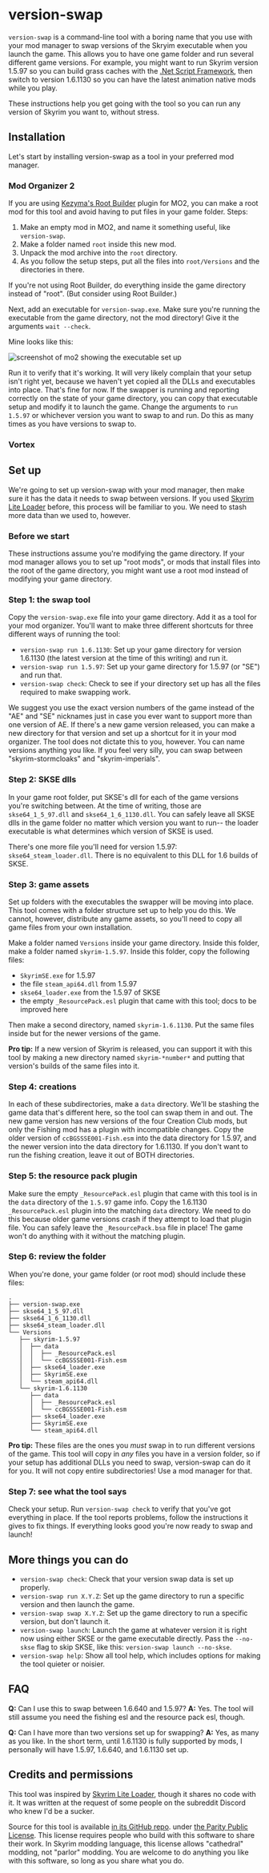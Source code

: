 # version-swap

`version-swap` is a command-line tool with a boring name that you use with your mod manager to swap versions of the Skryim executable when you launch the game. This allows you to have one game folder and run several different game versions. For example, you might want to run Skyrim version 1.5.97 so you can build grass caches with the [.Net Script Framework](https://www.nexusmods.com/skyrimspecialedition/mods/21294), then switch to version 1.6.1130 so you can have the latest animation native mods while you play.

These instructions help you get going with the tool so you can run any version of Skyrim you want to, without stress.

## Installation

Let's start by installing version-swap as a tool in your preferred mod manager.

### Mod Organizer 2

If you are using [Kezyma's Root Builder](https://www.nexusmods.com/skyrimspecialedition/mods/31720) plugin for MO2, you can make a root mod for this tool and avoid having to put files in your game folder. Steps:

1. Make an empty mod in MO2, and name it something useful, like `version-swap`.
2. Make a folder named `root` inside this new mod.
2. Unpack the mod archive into the `root` directory.
4. As you follow the setup steps, put all the files into `root/Versions` and the directories in there.

If you're not using Root Builder, do everything inside the game directory instead of "root". (But consider using Root Builder.)

Next, add an executable for `version-swap.exe`. Make sure you're running the executable from the game directory, not the mod directory! Give it the arguments `wait --check`.

Mine looks like this:

![screenshot of mo2 showing the executable set up](./assets/mo2_setup.png)

Run it to verify that it's working. It will very likely complain that your setup isn't right yet, because we haven't yet copied all the DLLs and executables into place. That's fine for now. If the swapper is running and reporting correctly on the state of your game directory, you can copy that executable setup and modify it to launch the game. Change the arguments to `run 1.5.97` or whichever version you want to swap to and run. Do this as many times as you have versions to swap to.

### Vortex



## Set up

We're going to set up version-swap with your mod manager, then make sure it has the data it needs to swap between versions. If you used [Skyrim Lite Loader](https://www.nexusmods.com/skyrimspecialedition/mods/58271) before, this process will be familiar to you. We need to stash more data than we used to, however.

### Before we start

These instructions assume you're modifying the game directory. If your mod manager allows you to set up "root mods", or mods that install files into the root of the game directory, you might want use a root mod instead of modifying your game directory.

### Step 1: the swap tool

Copy the `version-swap.exe` file into your game directory. Add it as a tool for your mod organizer. You'll want to make three different shortcuts for three different ways of running the tool:

- `version-swap run 1.6.1130`: Set up your game directory for version 1.6.1130 (the latest version at the time of this writing) and run it.
- `version-swap run 1.5.97`: Set up your game directory for 1.5.97 (or "SE") and run that.
- `version-swap check`: Check to see if your directory set up has all the files required to make swapping work.

We suggest you use the exact version numbers of the game instead of the "AE" and "SE" nicknames just in case you ever want to support more than one version of AE. If there's a new game version released, you can make a new directory for that version and set up a shortcut for it in your mod organizer. The tool does not dictate this to you, however. You can name versions anything you like. If you feel very silly, you can swap between "skyrim-stormcloaks" and "skyrim-imperials".

### Step 2: SKSE dlls

In your game root folder, put SKSE's dll for each of the game versions you're switching between. At the time of writing, those are `skse64_1_5_97.dll` and `skse64_1_6_1130.dll`. You can safely leave all SKSE dlls in the game folder no matter which version you want to run-- the loader executable is what determines which version of SKSE is used.

There's one more file you'll need for version 1.5.97: `skse64_steam_loader.dll`. There is no equivalent to this DLL for 1.6 builds of SKSE.

### Step 3: game assets

Set up folders with the executables the swapper will be moving into place. This tool comes with a folder structure set up to help you do this. We cannot, however, distribute any game assets, so you'll need to copy all game files from your own installation.

Make a folder named `Versions` inside your game directory. Inside this folder, make a folder named `skyrim-1.5.97`. Inside this folder, copy the following files:

- `SkyrimSE.exe` for 1.5.97
- the file `steam_api64.dll` from 1.5.97
- `skse64_loader.exe` from the 1.5.97 of SKSE
- the empty `_ResourcePack.esl` plugin that came with this tool; docs to be improved here

Then make a second directory, named `skyrim-1.6.1130`. Put the same files inside but for the newer versions of the game.

__Pro tip:__ If a new version of Skyrim is released, you can support it with this tool by making a new directory named `skyrim-*number*` and putting that version's builds of the same files into it.

### Step 4: creations

In each of these subdirectories, make a `data` directory. We'll be stashing the game data that's different here, so the tool can swap them in and out. The new game version has new versions of the four Creation Club mods, but only the Fishing mod has a plugin with incompatible changes. Copy the older version of `ccBGSSSE001-Fish.esm` into the data directory for 1.5.97, and the newer version into the data directory for 1.6.1130. If you don't want to run the fishing creation, leave it out of BOTH directories.

### Step 5: the resource pack plugin

Make sure the empty `_ResourcePack.esl` plugin that came with this tool is in the `data` directory of the `1.5.97` game info. Copy the 1.6.1130 `_ResourcePack.esl` plugin into the matching `data` directory. We need to do this because older game versions crash if they attempt to load that plugin file. You can safely leave the `_ResourcePack.bsa` file in place! The game won't do anything with it without the matching plugin.

### Step 6: review the folder

When you're done, your game folder (or root mod) should include these files:

```text
.
├── version-swap.exe
├── skse64_1_5_97.dll
├── skse64_1_6_1130.dll
├── skse64_steam_loader.dll
└── Versions
   ├── skyrim-1.5.97
   │  ├── data
   │  │  ├── _ResourcePack.esl
   │  │  └── ccBGSSSE001-Fish.esm
   │  ├── skse64_loader.exe
   │  ├── SkyrimSE.exe
   │  └── steam_api64.dll
   └── skyrim-1.6.1130
      ├── data
      │  ├── _ResourcePack.esl
      │  └── ccBGSSSE001-Fish.esm
      ├── skse64_loader.exe
      ├── SkyrimSE.exe
      └── steam_api64.dll
```

__Pro tip:__ These files are the ones you *must* swap in to run different versions of the game. This tool will copy in *any* files you have in a version folder, so if your setup has additional DLLs you need to swap, version-swap can do it for you. It will not copy entire subdirectories! Use a mod manager for that.

### Step 7: see what the tool says

Check your setup. Run `version-swap check` to verify that you've got everything in place. If the tool reports problems, follow the instructions it gives to fix things. If everything looks good you're now ready to swap and launch!

## More things you can do

- `version-swap check`: Check that your version swap data is set up properly.
- `version-swap run X.Y.Z`: Set up the game directory to run a specific version and then launch the game.
- `version-swap swap X.Y.Z`: Set up the game directory to run a specific version, but don't launch it.
- `version-swap launch`: Launch the game at whatever version it is right now using either SKSE or the game executable directly. Pass the `--no-skse` flag to skip SKSE, like this: `version-swap launch --no-skse`.
- `version-swap help`: Show all tool help, which includes options for making the tool quieter or noisier.

## FAQ

__Q:__ Can I use this to swap between 1.6.640 and 1.5.97?
__A:__ Yes. The tool will still assume you need the fishing esl and the resource pack esl, though.

__Q:__ Can I have more than two versions set up for swapping?
__A:__ Yes, as many as you like. In the short term, until 1.6.1130 is fully supported by mods, I personally will have 1.5.97, 1.6.640, and 1.6.1130 set up.

## Credits and permissions

This tool was inspired by [Skyrim Lite Loader](https://www.nexusmods.com/skyrimspecialedition/mods/58271), though it shares no code with it. It was written at the request of some people on the subreddit Discord who knew I'd be a sucker.

Source for this tool is available [in its GitHub repo](https://github.com/ceejbot/version-swap). under [the Parity Public License](https://paritylicense.com). This license requires people who build with this software to share their work. In Skyrim modding language, this license allows "cathedral" modding, not "parlor" modding. You are welcome to do anything you like with this software, so long as you share what you do.
